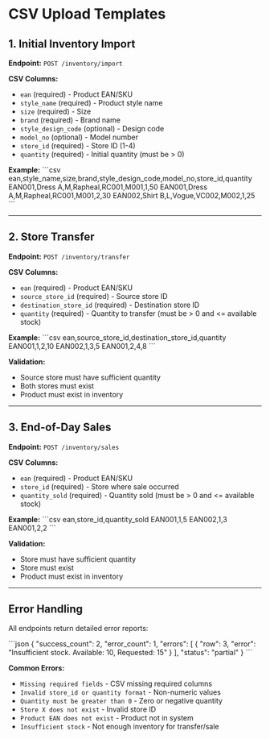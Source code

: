 # CSV Upload Templates

## 1. Initial Inventory Import

**Endpoint:** `POST /inventory/import`

**CSV Columns:**
- `ean` (required) - Product EAN/SKU
- `style_name` (required) - Product style name
- `size` (required) - Size
- `brand` (required) - Brand name
- `style_design_code` (optional) - Design code
- `model_no` (optional) - Model number
- `store_id` (required) - Store ID (1-4)
- `quantity` (required) - Initial quantity (must be > 0)

**Example:**
\`\`\`csv
ean,style_name,size,brand,style_design_code,model_no,store_id,quantity
EAN001,Dress A,M,Rapheal,RC001,M001,1,50
EAN001,Dress A,M,Rapheal,RC001,M001,2,30
EAN002,Shirt B,L,Vogue,VC002,M002,1,25
\`\`\`

---

## 2. Store Transfer

**Endpoint:** `POST /inventory/transfer`

**CSV Columns:**
- `ean` (required) - Product EAN/SKU
- `source_store_id` (required) - Source store ID
- `destination_store_id` (required) - Destination store ID
- `quantity` (required) - Quantity to transfer (must be > 0 and <= available stock)

**Example:**
\`\`\`csv
ean,source_store_id,destination_store_id,quantity
EAN001,1,2,10
EAN002,1,3,5
EAN001,2,4,8
\`\`\`

**Validation:**
- Source store must have sufficient quantity
- Both stores must exist
- Product must exist in inventory

---

## 3. End-of-Day Sales

**Endpoint:** `POST /inventory/sales`

**CSV Columns:**
- `ean` (required) - Product EAN/SKU
- `store_id` (required) - Store where sale occurred
- `quantity_sold` (required) - Quantity sold (must be > 0 and <= available stock)

**Example:**
\`\`\`csv
ean,store_id,quantity_sold
EAN001,1,5
EAN002,1,3
EAN001,2,2
\`\`\`

**Validation:**
- Store must have sufficient quantity
- Store must exist
- Product must exist in inventory

---

## Error Handling

All endpoints return detailed error reports:

\`\`\`json
{
  "success_count": 2,
  "error_count": 1,
  "errors": [
    {
      "row": 3,
      "error": "Insufficient stock. Available: 10, Requested: 15"
    }
  ],
  "status": "partial"
}
\`\`\`

**Common Errors:**
- `Missing required fields` - CSV missing required columns
- `Invalid store_id or quantity format` - Non-numeric values
- `Quantity must be greater than 0` - Zero or negative quantity
- `Store X does not exist` - Invalid store ID
- `Product EAN does not exist` - Product not in system
- `Insufficient stock` - Not enough inventory for transfer/sale
